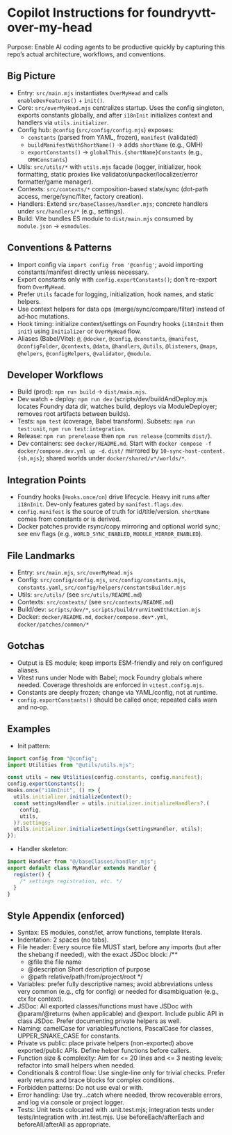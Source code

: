 # Copilot Instructions for foundryvtt-over-my-head

Purpose: Enable AI coding agents to be productive quickly by capturing this repo’s actual architecture, workflows, and conventions.

## Big Picture

- Entry: `src/main.mjs` instantiates `OverMyHead` and calls `enableDevFeatures()` + `init()`.
- Core: `src/overMyHead.mjs` centralizes startup. Uses the config singleton, exports constants globally, and after `i18nInit` initializes context and handlers via `utils.initializer`.
- Config hub: `@config` (`src/config/config.mjs`) exposes:
  - `constants` (parsed from YAML, frozen), `manifest` (validated)
  - `buildManifestWithShortName()` → adds `shortName` (e.g., OMH)
  - `exportConstants()` → `globalThis.{shortName}Constants` (e.g., `OMHConstants`)
- Utils: `src/utils/*` with `utils.mjs` facade (logger, initializer, hook formatting, static proxies like validator/unpacker/localizer/error formatter/game manager).
- Contexts: `src/contexts/*` composition-based state/sync (dot-path access, merge/sync/filter, factory creation).
- Handlers: Extend `src/baseClasses/handler.mjs`; concrete handlers under `src/handlers/*` (e.g., settings).
- Build: Vite bundles ES module to `dist/main.mjs` consumed by `module.json` → `esmodules`.

## Conventions & Patterns

- Import config via `import config from '@config'`; avoid importing constants/manifest directly unless necessary.
- Export constants only with `config.exportConstants()`; don’t re-export from `OverMyHead`.
- Prefer `Utils` facade for logging, initialization, hook names, and static helpers.
- Use context helpers for data ops (merge/sync/compare/filter) instead of ad‑hoc mutations.
- Hook timing: initialize context/settings on Foundry hooks (`i18nInit` then `init`) using `Initializer` or `OverMyHead` flow.
- Aliases (Babel/Vite): `@`, `@docker`, `@config`, `@constants`, `@manifest`, `@configFolder`, `@contexts`, `@data`, `@handlers`, `@utils`, `@listeners`, `@maps`, `@helpers`, `@configHelpers`, `@validator`, `@module`.

## Developer Workflows

- Build (prod): `npm run build` → `dist/main.mjs`.
- Dev watch + deploy: `npm run dev` (scripts/dev/buildAndDeploy.mjs locates Foundry data dir, watches build, deploys via ModuleDeployer; removes root artifacts between builds).
- Tests: `npm test` (coverage, Babel transform). Subsets: `npm run test:unit`, `npm run test:integration`.
- Release: `npm run prerelease` then `npm run release` (commits `dist/`).
- Dev containers: see `docker/README.md`. Start with `docker compose -f docker/compose.dev.yml up -d`. `dist/` mirrored by `10-sync-host-content.{sh,mjs}`; shared worlds under `docker/shared/v*/worlds/*`.

## Integration Points

- Foundry hooks (`Hooks.once/on`) drive lifecycle. Heavy init runs after `i18nInit`. Dev-only features gated by `manifest.flags.dev`.
- `config.manifest` is the source of truth for id/title/version. `shortName` comes from constants or is derived.
- Docker patches provide rsync/copy mirroring and optional world sync; see env flags (e.g., `WORLD_SYNC_ENABLED`, `MODULE_MIRROR_ENABLED`).

## File Landmarks

- Entry: `src/main.mjs`, `src/overMyHead.mjs`
- Config: `src/config/config.mjs`, `src/config/constants.mjs`, `constants.yaml`, `src/config/helpers/constantsBuilder.mjs`
- Utils: `src/utils/` (see `src/utils/README.md`)
- Contexts: `src/contexts/` (see `src/contexts/README.md`)
- Build/dev: `scripts/dev/*`, `scripts/build/runViteWIthAction.mjs`
- Docker: `docker/README.md`, `docker/compose.dev*.yml`, `docker/patches/common/*`

## Gotchas

- Output is ES module; keep imports ESM-friendly and rely on configured aliases.
- Vitest runs under Node with Babel; mock Foundry globals where needed. Coverage thresholds are enforced in `vitest.config.mjs`.
- Constants are deeply frozen; change via YAML/config, not at runtime.
- `config.exportConstants()` should be called once; repeated calls warn and no‑op.

## Examples

- Init pattern:

```js
import config from "@config";
import Utilities from "@utils/utils.mjs";

const utils = new Utilities(config.constants, config.manifest);
config.exportConstants();
Hooks.once("i18nInit", () => {
  utils.initializer.initializeContext();
  const settingsHandler = utils.initializer.initializeHandlers?.(
    config,
    utils,
  )?.settings;
  utils.initializer.initializeSettings(settingsHandler, utils);
});
```

- Handler skeleton:

```js
import Handler from "@/baseClasses/handler.mjs";
export default class MyHandler extends Handler {
  register() {
    /* settings registration, etc. */
  }
}
```

## Style Appendix (enforced)

- Syntax: ES modules, const/let, arrow functions, template literals.
- Indentation: 2 spaces (no tabs).
- File header: Every source file MUST start, before any imports (but after the shebang if needed), with the exact JSDoc block:
  /\*\*
  - @file the file name
  - @description Short description of purpose
  - @path relative/path/from/project/root
    \*/
- Variables: prefer fully descriptive names; avoid abbreviations unless very common (e.g., cfg for config) or needed for disambiguation (e.g., ctx for context).
- JSDoc: All exported classes/functions must have JSDoc with @param/@returns (when applicable) and @export. Include public API in class JSDoc. Prefer documenting private helpers as well.
- Naming: camelCase for variables/functions, PascalCase for classes, UPPER_SNAKE_CASE for constants.
- Private vs public: place private helpers (non-exported) above exported/public APIs. Define helper functions before callers.
- Function size & complexity: Aim for <= 20 lines and <= 3 nesting levels; refactor into small helpers when needed.
- Conditionals & control flow: Use single-line only for trivial checks. Prefer early returns and brace blocks for complex conditions.
- Forbidden patterns: Do not use eval or with.
- Error handling: Use try...catch where needed, throw recoverable errors, and log via console or project logger.
- Tests: Unit tests colocated with .unit.test.mjs; integration tests under tests/integration with .int.test.mjs. Use beforeEach/afterEach and beforeAll/afterAll as appropriate.
